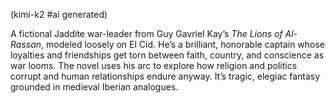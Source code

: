 (kimi-k2 #ai generated)

A fictional Jaddite war-leader from Guy Gavriel Kay’s *The Lions of Al-Rassan*, modeled loosely on El Cid. He’s a brilliant, honorable captain whose loyalties and friendships get torn between faith, country, and conscience as war looms. The novel uses his arc to explore how religion and politics corrupt and human relationships endure anyway. It’s tragic, elegiac fantasy grounded in medieval Iberian analogues.
